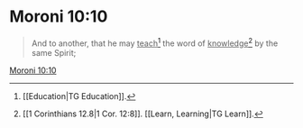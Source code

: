# Moroni 10:10

> And to another, that he may <u>teach</u>[^a] the word of <u>knowledge</u>[^b] by the same Spirit;

[Moroni 10:10](https://www.churchofjesuschrist.org/study/scriptures/bofm/moro/10?lang=eng&id=p10#p10)


[^a]: [[Education|TG Education]].  
[^b]: [[1 Corinthians 12.8|1 Cor. 12:8]]. [[Learn, Learning|TG Learn]].  
